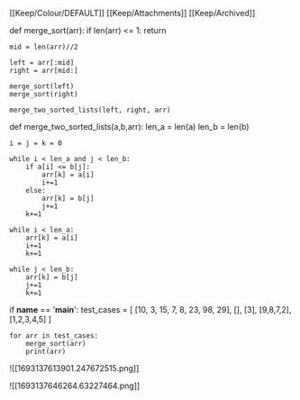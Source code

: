 [[Keep/Colour/DEFAULT]] [[Keep/Attachments]] [[Keep/Archived]] 


def merge_sort(arr):
    if len(arr) <= 1:
        return

    mid = len(arr)//2

    left = arr[:mid]
    right = arr[mid:]

    merge_sort(left)
    merge_sort(right)

    merge_two_sorted_lists(left, right, arr)

def merge_two_sorted_lists(a,b,arr):
    len_a = len(a)
    len_b = len(b)

    i = j = k = 0

    while i < len_a and j < len_b:
        if a[i] <= b[j]:
            arr[k] = a[i]
            i+=1
        else:
            arr[k] = b[j]
            j+=1
        k+=1

    while i < len_a:
        arr[k] = a[i]
        i+=1
        k+=1

    while j < len_b:
        arr[k] = b[j]
        j+=1
        k+=1

if __name__ == '__main__':
    test_cases = [
        [10, 3, 15, 7, 8, 23, 98, 29],
        [],
        [3],
        [9,8,7,2],
        [1,2,3,4,5]
    ]

    for arr in test_cases:
        merge_sort(arr)
        print(arr)


![[1693137613901.247672515.png]]

![[1693137646264.63227464.png]]